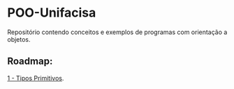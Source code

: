 # POO-Unifacisa
Repositório contendo conceitos e exemplos de programas com orientação a objetos.

## Roadmap:

[1 - Tipos Primitivos](https://github.com/eduardolfalcao/transaction-pool).

